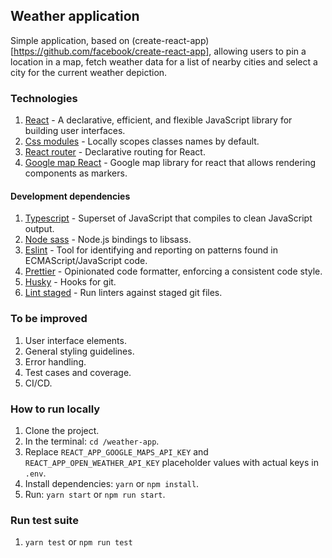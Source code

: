 ## Weather application

Simple application, based on (create-react-app)[https://github.com/facebook/create-react-app], allowing users to pin a location in a map, fetch weather data for a list of nearby cities and select a city for the current weather depiction.

### Technologies

1. [React](https://github.com/facebook/react) - A declarative, efficient, and flexible JavaScript library for building user interfaces.
2. [Css modules](https://github.com/css-modules/css-modules) - Locally scopes classes names by default.
3. [React router](https://github.com/ReactTraining/react-router) - Declarative routing for React.
4. [Google map React](https://github.com/google-map-react/google-map-react) - Google map library for react that allows rendering components as markers.

#### Development dependencies

1. [Typescript](https://github.com/microsoft/TypeScript) - Superset of JavaScript that compiles to clean JavaScript output.
2. [Node sass](https://github.com/sass/node-sass) - Node.js bindings to libsass.
3. [Eslint](https://github.com/eslint/eslint) - Tool for identifying and reporting on patterns found in ECMAScript/JavaScript code.
4. [Prettier](https://github.com/prettier/prettier) - Opinionated code formatter, enforcing a consistent code style.
5. [Husky](https://github.com/typicode/husky) - Hooks for git.
6. [Lint staged](https://github.com/okonet/lint-staged) - Run linters against staged git files.

### To be improved

1. User interface elements.
2. General styling guidelines.
3. Error handling.
4. Test cases and coverage.
5. CI/CD.

### How to run locally

1. Clone the project.
2. In the terminal: `cd /weather-app`.
3. Replace `REACT_APP_GOOGLE_MAPS_API_KEY` and `REACT_APP_OPEN_WEATHER_API_KEY` placeholder values with actual keys in `.env`.
4. Install dependencies: `yarn` or `npm install`.
5. Run: `yarn start` or `npm run start`.

### Run test suite

1. `yarn test` or `npm run test`
